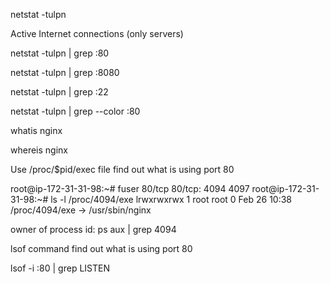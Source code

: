 
netstat -tulpn

Active Internet connections (only servers)

netstat -tulpn | grep :80

netstat -tulpn | grep :8080

netstat -tulpn | grep :22

netstat -tulpn | grep --color :80

whatis nginx

whereis nginx

Use /proc/$pid/exec file find out what is using port 80

root@ip-172-31-31-98:~# fuser 80/tcp
80/tcp:               4094  4097
root@ip-172-31-31-98:~# ls -l /proc/4094/exe
lrwxrwxrwx 1 root root 0 Feb 26 10:38 /proc/4094/exe -> /usr/sbin/nginx

owner of process id: ps aux | grep 4094

lsof command find out what is using port 80

lsof -i :80 | grep LISTEN

